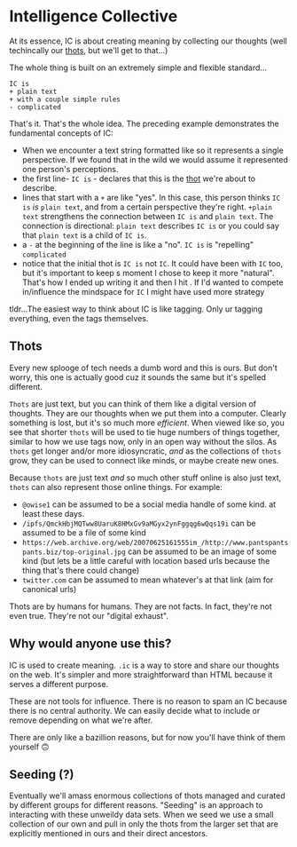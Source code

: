 # Intelligence Collective

At its essence, IC is about creating meaning by collecting our thoughts (well techincally our [thots](#Thots), but we'll get to that...)

The whole thing is built on an extremely simple and flexible standard...

```
IC is
+ plain text
+ with a couple simple rules
- complicated
```
That's it. That's the whole idea. The preceding example demonstrates the fundamental concepts of  IC:

* When we encounter a text string formatted like so it represents a single perspective. If we found that in the wild we would assume it represented one person's perceptions.
* the first line- `IC is` - declares that this is the [thot](#Thots) we're about to describe. 
* lines that start with a `+` are like "yes".  In this case, this person thinks `IC is` *is* `plain text`, and from a certain perspective they're right. `+plain text` strengthens the connection between `IC is` and `plain text`. The connection is directional: `plain text` describes `IC is` or you could say that `plain text` is a child of `IC is`.
* a `-` at the beginning of the line is like a "no". `IC is` is "repelling" `complicated`
* notice that the initial thot is `IC is` not `IC`. It could have been with `IC` too, but it's important to keep s moment I chose to keep it more "natural". That's how I ended up writing it and then I hit <enter>. If I'd wanted to compete in/influence the mindspace for `IC` I might have used more strategy

tldr...The easiest way to think about IC is like tagging. Only ur tagging everything, even the tags themselves. 

## Thots

Every new splooge of tech needs a dumb word and this is ours.  But don't worry, this one is actually good cuz it sounds the same but it's spelled different.

`Thots` are just text, but you can think of them like a digital version of thoughts. They are our thoughts when we put them into a computer. Clearly something is lost, but it's so much more *efficient*. When viewed like so, you see that shorter `thots` will be used to tie huge numbers of things together, similar to how we use tags now, only in an open way without the silos.  As `thots` get longer and/or more idiosyncratic, *and* as the collections of `thots` grow, they can be used to connect like minds, or maybe create new ones.

Because `thots` are just text *and* so much other stuff online is also just text, `thots` can also represent those online things. For example:

* `@owise1` can be assumed to be a social media handle of some kind. at least these days.
* `/ipfs/QmckHbjMQTww8UaruK8HMxGv9aMGyx2ynFggqg6wQqs19i` can be assumed to be a file of some kind
* `https://web.archive.org/web/20070625161555im_/http://www.pantspantspants.biz/top-original.jpg` can be assumed to be an image of some kind (but lets be a little careful with location based urls because the thing that's there could change)
* `twitter.com` can be assumed to mean whatever's at that link (aim for canonical urls)

Thots are by humans for humans. They are not facts. In fact, they're not even true. They're not our "digital exhaust". 

## Why would anyone use this?

IC is used to create meaning.  `.ic` is a way to store and share our thoughts on the web.  It's simpler and more straightforward than HTML because it serves a different purpose. 

These are not tools for influence. There is no reason to spam an IC because there is no central authority.  We can easily decide what to include or remove depending on what we're after.

There are only like a bazillion reasons, but for now you'll have think of them yourself 🙃


## Seeding (?)

Eventually we'll amass enormous collections of thots managed and curated by different groups for different reasons.  "Seeding" is an approach to interacting with these unweildy data sets.  When we seed we use a small collection of our own and pull in only the thots from the larger set that are explicitly mentioned in ours and their direct ancestors.


